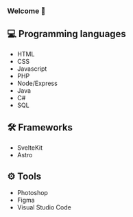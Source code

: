 ### Welcome 👋

## 💻 Programming languages
* HTML
* CSS
* Javascript
* PHP
* Node/Express
* Java
* C#
* SQL

## 🛠️ Frameworks
* SvelteKit
* Astro

## ⚙️ Tools
* Photoshop
* Figma
* Visual Studio Code
<!--
**Mossati/Mossati** is a ✨ _special_ ✨ repository because its `README.md` (this file) appears on your GitHub profile.

Here are some ideas to get you started:

- 🔭 I’m currently working on ...
- 🌱 I’m currently learning ...
- 👯 I’m looking to collaborate on ...
- 🤔 I’m looking for help with ...
- 💬 Ask me about ...
- 📫 How to reach me: ...
- 😄 Pronouns: ...
- ⚡ Fun fact: ...
-->
